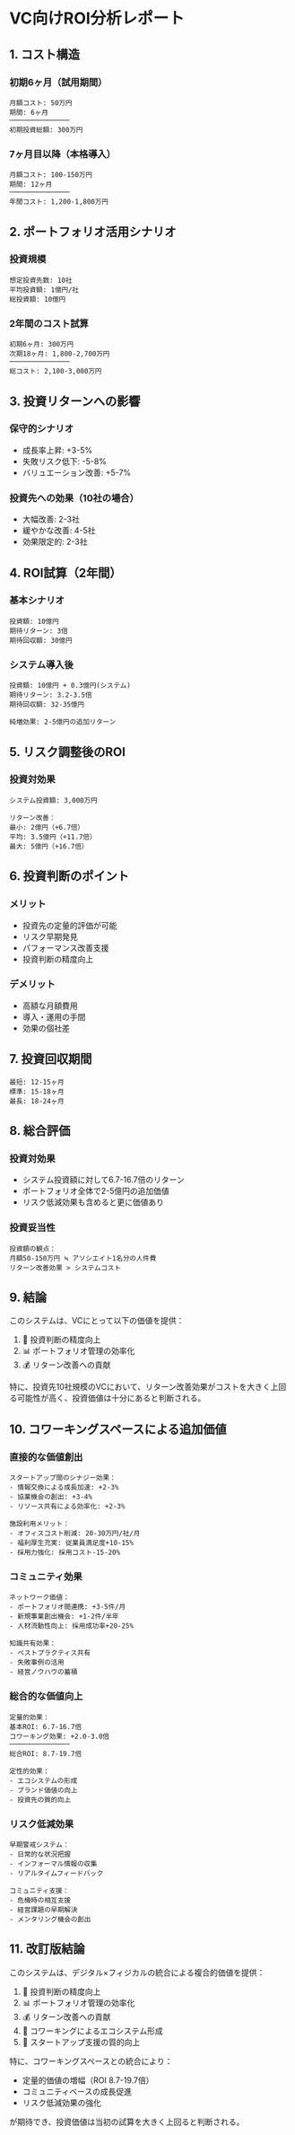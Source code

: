 # VC向けROI分析レポート

## 1. コスト構造

### 初期6ヶ月（試用期間）
```
月額コスト: 50万円
期間: 6ヶ月
───────────────
初期投資総額: 300万円
```

### 7ヶ月目以降（本格導入）
```
月額コスト: 100-150万円
期間: 12ヶ月
───────────────
年間コスト: 1,200-1,800万円
```

## 2. ポートフォリオ活用シナリオ

### 投資規模
```
想定投資先数: 10社
平均投資額: 1億円/社
総投資額: 10億円
```

### 2年間のコスト試算
```
初期6ヶ月: 300万円
次期18ヶ月: 1,800-2,700万円
───────────────
総コスト: 2,100-3,000万円
```

## 3. 投資リターンへの影響

### 保守的シナリオ
- 成長率上昇: +3-5%
- 失敗リスク低下: -5-8%
- バリュエーション改善: +5-7%

### 投資先への効果（10社の場合）
- 大幅改善: 2-3社
- 緩やかな改善: 4-5社
- 効果限定的: 2-3社

## 4. ROI試算（2年間）

### 基本シナリオ
```
投資額: 10億円
期待リターン: 3倍
期待回収額: 30億円
```

### システム導入後
```
投資額: 10億円 + 0.3億円(システム)
期待リターン: 3.2-3.5倍
期待回収額: 32-35億円

純増効果: 2-5億円の追加リターン
```

## 5. リスク調整後のROI

### 投資対効果
```
システム投資額: 3,000万円

リターン改善：
最小: 2億円（+6.7倍）
平均: 3.5億円（+11.7倍）
最大: 5億円（+16.7倍）
```

## 6. 投資判断のポイント

### メリット
- 投資先の定量的評価が可能
- リスク早期発見
- パフォーマンス改善支援
- 投資判断の精度向上

### デメリット
- 高額な月額費用
- 導入・運用の手間
- 効果の個社差

## 7. 投資回収期間
```
最短: 12-15ヶ月
標準: 15-18ヶ月
最長: 18-24ヶ月
```

## 8. 総合評価

### 投資対効果
- システム投資額に対して6.7-16.7倍のリターン
- ポートフォリオ全体で2-5億円の追加価値
- リスク低減効果も含めると更に価値あり

### 投資妥当性
```
投資額の観点：
月額50-150万円 ≒ アソシエイト1名分の人件費
リターン改善効果 > システムコスト
```

## 9. 結論

このシステムは、VCにとって以下の価値を提供：

1. 🎯 投資判断の精度向上
2. 📊 ポートフォリオ管理の効率化
3. 💰 リターン改善への貢献

特に、投資先10社規模のVCにおいて、リターン改善効果がコストを大きく上回る可能性が高く、投資価値は十分にあると判断される。

## 10. コワーキングスペースによる追加価値

### 直接的な価値創出
```
スタートアップ間のシナジー効果：
- 情報交換による成長加速: +2-3%
- 協業機会の創出: +3-4%
- リソース共有による効率化: +2-3%

施設利用メリット：
- オフィスコスト削減: 20-30万円/社/月
- 福利厚生充実: 従業員満足度+10-15%
- 採用力強化: 採用コスト-15-20%
```

### コミュニティ効果
```
ネットワーク価値：
- ポートフォリオ間連携: +3-5件/月
- 新規事業創出機会: +1-2件/半年
- 人材流動性向上: 採用成功率+20-25%

知識共有効果：
- ベストプラクティス共有
- 失敗事例の活用
- 経営ノウハウの蓄積
```

### 総合的な価値向上
```
定量的効果：
基本ROI: 6.7-16.7倍
コワーキング効果: +2.0-3.0倍
───────────────
総合ROI: 8.7-19.7倍

定性的効果：
- エコシステムの形成
- ブランド価値の向上
- 投資先の質的向上
```

### リスク低減効果
```
早期警戒システム：
- 日常的な状況把握
- インフォーマル情報の収集
- リアルタイムフィードバック

コミュニティ支援：
- 危機時の相互支援
- 経営課題の早期解決
- メンタリング機会の創出
```

## 11. 改訂版結論

このシステムは、デジタル×フィジカルの統合による複合的価値を提供：

1. 🎯 投資判断の精度向上
2. 📊 ポートフォリオ管理の効率化
3. 💰 リターン改善への貢献
4. 🏢 コワーキングによるエコシステム形成
5. 💪 スタートアップ支援の質的向上

特に、コワーキングスペースとの統合により：
- 定量的価値の増幅（ROI 8.7-19.7倍）
- コミュニティベースの成長促進
- リスク低減効果の強化

が期待でき、投資価値は当初の試算を大きく上回ると判断される。